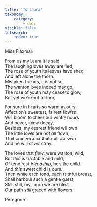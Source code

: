 ```yaml
---
title: 'To Laura'
taxonomy:
    category:
        - docs
visible: false
tntsearch:
    index: true
---
```


<div class="author">Miss Flaxman</div>

From us my Laura it is said  
The laughing loves away are fled,  
The rose of youth its leaves have shed  
And left alone the thorn.  
Mistaken friends, it is not so,  
The wanton loves indeed may go,  
The rose of youth may cease to glow,  
But yet we’re not forlorn,  
  
For sure in hearts so warm as ours  
Affection’s sweetest, fairest flow’rs  
Will bloom to cheer our wintry hours  
And never, know decay,  
Besides, my dearest friend will own  
The little loves are not *all* flown,  
That one remains that’s all our own  
And he will *never* stray.  
  
The loves that *flew*, were wanton, wild,  
But *this* is tractable and mild,  
Of tend’rest *friendship*, he’s the child  
And *this* sweet child is ours.  
Then while each fond, each faithful breast,  
Shall harbour such a gentle guest,  
Still, still, my Laura we are blest  
Our path *still* graced with flowers.  
  
Peregrine
